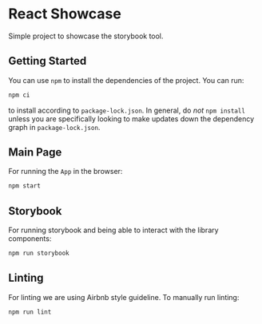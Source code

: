 # React Showcase

Simple project to showcase the storybook tool.

## Getting Started

You can use `npm` to install the dependencies of the project. You can run:

```bash
npm ci
```
to install according to `package-lock.json`. In general, do _not_ `npm install` unless you are specifically looking to make updates down the dependency graph in `package-lock.json`.

## Main Page

For running the `App` in the browser:

```bash
npm start
```

## Storybook

For running storybook and being able to interact with the library components:

```bash
npm run storybook
```

## Linting

For linting we are using Airbnb style guideline. To manually run linting:

```bash
npm run lint
```
